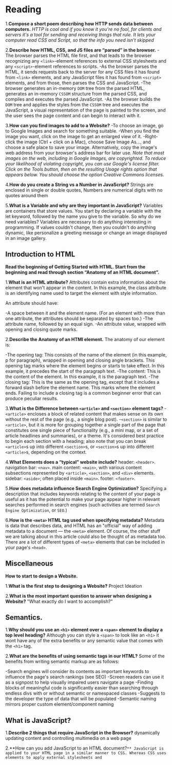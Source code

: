 # Reading

1.**Compose a short poem describing how HTTP sends data between computers.**
_HTTP is cool and if you know it you're no fool, for clients and servers it's a tool for sending and receiving things that rule. It lets your computer read CSS and Script, so that the info you need isn't skipped_ 

2.**Describe how HTML, CSS, and JS files are “parsed” in the browser.**
-The browser parses the HTML file first, and that leads to the browser recognizing any `<link>`-element references to external CSS stylesheets and any `<script>`-element references to scripts.
-As the browser parses the HTML, it sends requests back to the server for any CSS files it has found from `<link>` elements, and any JavaScript files it has found from `<script>` elements, and from those, then parses the CSS and JavaScript.
-The browser generates an in-memory `DOM` tree from the parsed HTML, generates an in-memory `CSSOM` structure from the parsed CSS, and compiles and executes the parsed JavaScript.
-As the browser builds the `DOM` tree and applies the styles from the `CSSOM` tree and executes the JavaScript, a visual representation of the page is painted to the screen, and the user sees the page content and can begin to interact with it.

3.**How can you find images to add to a Website?**
-To choose an image, go to Google Images and search for something suitable.
-When you find the image you want, click on the image to get an enlarged view of it.
-Right-click the image (Ctrl + click on a Mac), choose Save Image As…, and choose a safe place to save your image. Alternatively, copy the image's web address from your browser's address bar for later use.
_Note that most images on the web, including in Google Images, are copyrighted. To reduce your likelihood of violating copyright, you can use Google's license filter. Click on the Tools button, then on the resulting Usage rights option that appears below. You should choose the option Creative Commons licenses._

4.**How do you create a String vs a Number in JavaScript?**
Strings are enclosed in single or double quotes, Numbers are numerical digits with no quotes around them

5.**What is a Variable and why are they important in JavaScript?**
Variables are containers that store values. You start by declaring a variable with the let keyword, followed by the name you give to the variable. So why do we need variables? Variables are necessary to do anything interesting in programming. If values couldn't change, then you couldn't do anything dynamic, like personalize a greeting message or change an image displayed in an image gallery. 

## Introduction to HTML

**Read the beginning of Getting Started with HTML. Start from the beginning and read through section “Anatomy of an HTML document”.**

1.**What is an HTML attribute?**
Attributes contain extra information about the element that won't appear in the content. In this example, the class attribute is an identifying name used to target the element with style information.

An attribute should have:

-A space between it and the element name. (For an element with more than one attribute, the attributes should be separated by spaces too.)
-The attribute name, followed by an equal sign.
-An attribute value, wrapped with opening and closing quote marks.

2.**Describe the Anatomy of an HTMl element.**
The anatomy of our element is:

-The opening tag: This consists of the name of the element (in this example, p for paragraph), wrapped in opening and closing angle brackets. This opening tag marks where the element begins or starts to take effect. In this example, it precedes the start of the paragraph text.
-The content: This is the content of the element. In this example, it is the paragraph text.
-The closing tag: This is the same as the opening tag, except that it includes a forward slash before the element name. This marks where the element ends. Failing to include a closing tag is a common beginner error that can produce peculiar results.

3.**What is the Difference between `<article>` and `<section>` element tags?**
-`<article>` encloses a block of related content that makes sense on its own without the rest of the page (e.g., a single blog post).
-`<section>` is similar to `<article>`, but it is more for grouping together a single part of the page that constitutes one single piece of functionality (e.g., a mini map, or a set of article headlines and summaries), or a theme. It's considered best practice to begin each section with a heading; also note that you can break `<article>`s up into different `<section>`s, or `<section>`s up into different `<article>`s, depending on the context.

4.**What Elements does a “typical” website include?**
header: `<header>`.
navigation bar: `<nav>`.
main content: `<main>`, with various content subsections represented by `<article>`, `<section>`, and `<div>` elements.
sidebar: `<aside>`; often placed inside `<main>`.
footer: `<footer>`.

5.**How does metadata influence Search Engine Optimization?**
Specifying a description that includes keywords relating to the content of your page is useful as it has the potential to make your page appear higher in relevant searches performed in search engines (such activities are termed `Search Engine Optimization`, or `SEO`.)

6.**How is the `<meta>` HTML tag used when specifying metadata?**
Metadata is data that describes data, and HTML has an "official" way of adding metadata to a document — the `<meta>` element. Of course, the other stuff we are talking about in this article could also be thought of as metadata too. There are a lot of different types of `<meta>` elements that can be included in your page's `<head>`.

## Miscellaneous

**How to start to design a Website.**

1.**What is the first step to designing a Website?**
Project Ideation

2.**What is the most important question to answer when designing a Website?**
"What exactly do I want to accomplish?"

## Semantics.

1.**Why should you use an `<h1>` element over a `<span>` element to display a top level heading?**
Although you can style a `<span>` to look like an `<h1>` it wont have any of the extra benefits or any semantic value that comes with the `<h1>` tag.

2.**What are the benefits of using semantic tags in our HTML?**
Some of the benefits from writing semantic markup are as follows:

-Search engines will consider its contents as important keywords to influence the page's search rankings (see SEO)
-Screen readers can use it as a signpost to help visually impaired users navigate a page
-Finding blocks of meaningful code is significantly easier than searching through endless divs with or without semantic or namespaced classes
-Suggests to the developer the type of data that will be populated
-Semantic naming mirrors proper custom element/component naming

## What is JavaScript?

1.**Describe 2 things that require JavaScript in the Browser?**
dynamically updating content and controlling multimedia on a web page

2.**How can you add JavaScript to an HTML document?`**
JavaScript is applied to your HTML page in a similar manner to CSS. Whereas CSS uses `<link>` elements to apply external stylesheets and `<style>` elements to apply internal stylesheets to HTML, JavaScript only needs one friend in the world of HTML — the `<script>` element. 



## Sources
https://developer.mozilla.org/en-US/docs/Learn/JavaScript/First_steps/What_is_JavaScript
https://developer.mozilla.org/en-US/docs/Glossary/Semantics
https://developer.mozilla.org/en-US/docs/Learn/Common_questions/Thinking_before_coding
https://developer.mozilla.org/en-US/docs/Learn/HTML/Introduction_to_HTML/The_head_metadata_in_HTML
https://developer.mozilla.org/en-US/docs/Learn/HTML/Introduction_to_HTML/Document_and_website_structure
https://developer.mozilla.org/en-US/docs/Learn/HTML/Introduction_to_HTML/Getting_started
https://developer.mozilla.org/en-US/docs/Learn/HTML/Introduction_to_HTML/
https://developer.mozilla.org/en-US/docs/Learn/Getting_started_with_the_web/JavaScript_basics
https://developer.mozilla.org/en-US/docs/Learn/Getting_started_with_the_web/What_will_your_website_look_like
https://developer.mozilla.org/en-US/docs/Learn/Getting_started_with_the_web/How_the_Web_works
https://developer.mozilla.org/en-US/docs/Learn/Getting_started_with_the_web/
